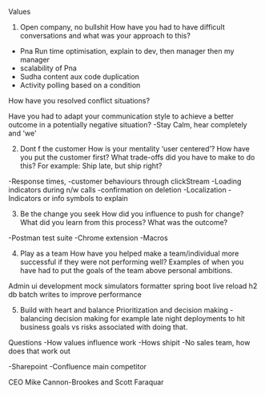 Values

1. Open company, no bullshit
How have you had to have difficult conversations and what was your approach to this?
- Pna Run time optimisation, explain to dev, then manager then my manager
- scalability of Pna
- Sudha content aux code duplication
- Activity polling based on a condition


How have you resolved conflict situations?

Have you had to adapt your communication style to achieve a better outcome in a potentially negative situation?
-Stay Calm, hear completely and 'we'


2. Dont f the customer
How is your mentality ‘user centered’?
How have you put the customer first? What trade-offs did you have to make to do this? For example: Ship late, but ship right?

-Response times, 
-customer behaviours through clickStream
-Loading indicators during n/w calls
-confirmation on deletion
-Localization
-Indicators or info symbols to explain


3. Be the change you seek
How did you influence to push for change? What did you learn from this process? What was the outcome?

-Postman test suite
-Chrome extension
-Macros

4. Play as a team
How have you helped make a team/individual more successful if they were not performing well? Examples of when you have had to put the goals of the team above personal ambitions.

Admin ui development
mock simulators
formatter
spring boot live reload
h2 db
batch writes to improve performance



5. Build with heart and balance
Prioritization and decision making - balancing decision making for example late night deployments to hit business goals vs risks associated with doing that.


Questions
-How values influence work
-Hows shipit
-No sales team, how does that work out

-Sharepoint -Confluence main competitor

CEO
Mike Cannon-Brookes and Scott Faraquar